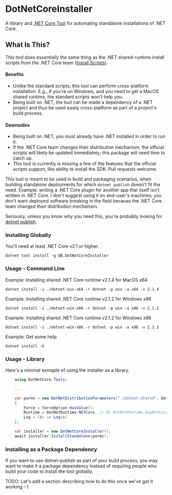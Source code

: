 ﻿# DotNetCoreInstaller

A library and [.NET Core Tool](https://github.com/natemcmaster/dotnet-tools) for automating
standalone installations of .NET Core.

## What Is This?

This tool does essentially the same thing as the .NET shared-runtime install scripts
from the .NET Core team ([Install Scripts](https://docs.microsoft.com/en-us/dotnet/core/tools/dotnet-install-script)).

#### Benefits

* Unlike the standard scripts, this tool can perform cross-platform installation.  E.g., if you're on Windows, and you need to get a MacOS shared runtime, the standard scripts won't help you.
* Being built on .NET, the tool can be made a dependency of a .NET project and thus be used easily cross-platform as part of a project's build process.

#### Downsides

* Being built on .NET, you must already have .NET installed in order to run it.
* If the .NET Core team changes their distribution mechanism, the official scripts will likely be updated immediately; this package will need time to catch up.
* This tool is currently is missing a few of the features that the official scripts support, like ability to install the SDK.  Pull requests welcome.

This tool is meant to be used in build and packaging scenarios, when building standalone
deployments for which `dotnet publish` doesn't fit the need.  Example: writing a .NET Core
plugin for another app that itself isn't written in .NET Core.  I don't suggest using it
on end-user's machines; you don't want deployed software breaking in the field because
the .NET Core team changed their distribution mechanism.

Seriously, unless you know why you need this, you're probably looking for
[dotnet publish](https://docs.microsoft.com/en-us/dotnet/core/tools/dotnet-publish).

### Installing Globally

You'll need at least .NET Core v2.1 or higher.

```
dotnet tool install -g QB.DotNetCoreInstaller
```


### Usage - Command Line

Example: Installing shared .NET Core runtime v2.1.4 for MacOS x64
```
dotnet install -i ./dotnet-osx-x64 -r dotnet -p osx -a x64 -v 2.1.4
```


Example: Installing shared .NET Core runtime v2.1.2 for Windows x86
```
dotnet install -i ./dotnet-win-x86 -r dotnet -p win -a x86 -v 2.1.2
```

Example: Installing shared .NET Core runtime v2.1.2 for Windows x86
```
dotnet install -i ./dotnet-win-x86 -r dotnet -p win -a x86 -v 2.1.2
```

Example: Get some help
```
dotnet install -h
```


### Usage - Library

Here's a minimal exmaple of using the installer as a library.

```C#
	using DotNetCore.Tools;

	...

    var parms = new DotNetDistributionParameters(".\dotnet-shared", DotNetPlatform.Windows, DotNetArchitecture.x64, "2.1.4")
    {
        Force = forceOption.HasValue(),
        Runtime = DotNetRuntime.NETCore, // Or DotNetRuntime.AspNetCore to get ASP.Net
        Log = (s) => Log(s)
    };

    var installer = new DotNetCoreInstaller();
    await installer.InstallStandalone(parms);
```


### Installing as a Package Dependency

If you want to use dotnet-publish as part of your build process, you may want to
make it a package dependency instead of requiring people who build your code to
install the tool globally.

TODO: Let's add a section describing how to do this once we've got it working :-)

